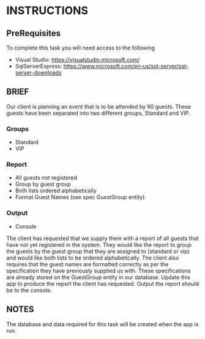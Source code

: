 # INSTRUCTIONS

## PreRequisites

To complete this task you will need access to the following
- Visual Studio: https://visualstudio.microsoft.com/
- SqlServerExpress: https://www.microsoft.com/en-us/sql-server/sql-server-downloads

## BRIEF

Our client is planning an event that is to be attended by 90 guests. These guests have been separated into two different groups, Standard and VIP.

### Groups
- Standard
- VIP

### Report

- All guests not registered
- Group by guest group
- Both lists ordered alphabetically
- Format Guest Names (see spec GuestGroup entity)

### Output

- Console

The client has requested that we supply them with a report of all guests that have not yet registered in the system.
They would like the report to group the guests by the guest group that they are assigned to (standard or vip) and would like both lists to be ordered alphabetically.
The client also requires that the guest names are formatted correctly as per the specification they have previously supplied us with. These specifications are already stored on the GuestGroup entity in our database.
Update this app to produce the report the client has requested. Output the report should be to the console.

## NOTES

The database and data required for this task will be created when the app is run.
